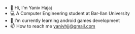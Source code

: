 - 👋 Hi, I’m Yaniv Hajaj
- 💻 A Computer Engineering student at Bar-Ilan University
- 📱 I’m currently learning android games development
- 📫 How to reach me yanivhjj@gmail.com

<!---
YanivHajaj/YanivHajaj is a ✨ special ✨ repository because its `README.md` (this file) appears on your GitHub profile.
You can click the Preview link to take a look at your changes.
--->
